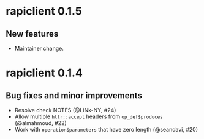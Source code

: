 # rapiclient 0.1.5

## New features

* Maintainer change.

# rapiclient 0.1.4

## Bug fixes and minor improvements

* Resolve check NOTES (@LiNk-NY, #24)
* Allow multiple `httr::accept` headers from `op_def$produces` (@almahmoud, #22)
* Work with `operation$parameters` that have zero length (@seandavi, #20)

